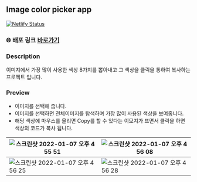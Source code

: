 ## Image color picker app
[![Netlify Status](https://api.netlify.com/api/v1/badges/aa0d1044-ca62-4e01-b2a9-197935be5809/deploy-status)](https://app.netlify.com/sites/priceless-allen-20dbc7/deploys)
###  🌐 배포 링크 [바로가기](https://priceless-allen-20dbc7.netlify.app/)

### Description

이미지에서 가장 많이 사용한 색상 8가지를 뽑아내고 그 색상을 클릭을 통하여 복사하는 프로젝트 입니다.

### Preview

- 이미지를 선택해 줍니다.
- 이미지를 선택하면 전체이미지를 탐색하며 가장 많이 사용된 색상을 보여줍니다.
- 해당 색상에 마우스를 올리면 Copy를 할 수 있다는 이모지가 뜨면서 클릭을 하면 색상의 코드가 복사 됩니다.

|![스크린샷 2022-01-07 오후 4 55 51](https://user-images.githubusercontent.com/79011228/148644368-cf3984f8-aa01-43be-9137-30e686e3b873.png)|![스크린샷 2022-01-07 오후 4 56 08](https://user-images.githubusercontent.com/79011228/148644378-29fc03bc-586c-41c9-b9e1-38ce1a4aa15d.png)|
|--|--|
|![스크린샷 2022-01-07 오후 4 56 25](https://user-images.githubusercontent.com/79011228/148644403-0ea6503b-5125-4d94-9a10-6a97476562e9.png)|![스크린샷 2022-01-07 오후 4 56 28](https://user-images.githubusercontent.com/79011228/148644408-757c536a-6720-4ffa-b1e2-3670baa7191f.png)|

